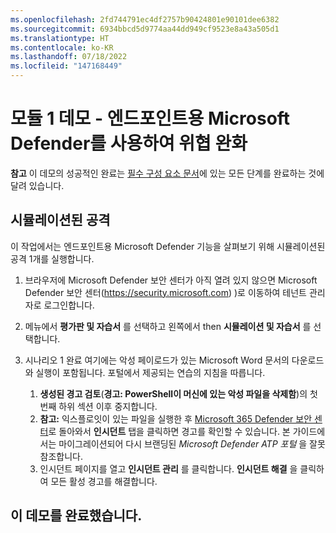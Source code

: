 ```yaml
---
ms.openlocfilehash: 2fd744791ec4df2757b90424801e90101dee6382
ms.sourcegitcommit: 6934bbcd5d9774aa44dd949cf9523e8a43a505d1
ms.translationtype: HT
ms.contentlocale: ko-KR
ms.lasthandoff: 07/18/2022
ms.locfileid: "147168449"
---
```

# <a name="module-1-demo---mitigate-attacks-with-microsoft-defender-for-endpoint"></a>모듈 1 데모 - 엔드포인트용 Microsoft Defender를 사용하여 위협 완화



**참고** 이 데모의 성공적인 완료는 [필수 구성 요소 문서](00-prerequisites.md)에 있는 모든 단계를 완료하는 것에 달려 있습니다. 

## <a name="simulated-attacks"></a>시뮬레이션된 공격

이 작업에서는 엔드포인트용 Microsoft Defender 기능을 살펴보기 위해 시뮬레이션된 공격 1개를 실행합니다.

1. 브라우저에 Microsoft Defender 보안 센터가 아직 열려 있지 않으면 Microsoft Defender 보안 센터(https://security.microsoft.com) )로 이동하여 테넌트 관리자로 로그인합니다.

2. 메뉴에서 **평가판 및 자습서** 를 선택하고 왼쪽에서 then **시뮬레이션 및 자습서** 를 선택합니다.

3. 시나리오 1 완료 여기에는 악성 페이로드가 있는 Microsoft Word 문서의 다운로드와 실행이 포함됩니다. 포털에서 제공되는 연습의 지침을 따릅니다. 
    1. **생성된 경고 검토**(**경고: PowerShell이 머신에 있는 악성 파일을 삭제함**)의 첫 번째 하위 섹션 이후 중지합니다.
    1. **참고:** 익스플로잇이 있는 파일을 실행한 후 [Microsoft 365 Defender 보안 센터](https://security.microsoft.com)로 돌아와서 **인시던트** 탭을 클릭하면 경고를 확인할 수 있습니다. 본 가이드에서는 마이그레이션되어 다시 브랜딩된 *Microsoft Defender ATP 포털* 을 잘못 참조합니다.
    1. 인시던트 페이지를 열고 **인시던트 관리** 를 클릭합니다. **인시던트 해결** 을 클릭하여 모든 활성 경고를 해결합니다.


## <a name="you-have-completed-the-demo"></a>이 데모를 완료했습니다.